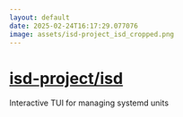 ```yaml
---
layout: default
date: 2025-02-24T16:17:29.077076
image: assets/isd-project_isd_cropped.png
---
```


# [isd-project/isd](https://github.com/isd-project/isd)

Interactive TUI for managing systemd units
